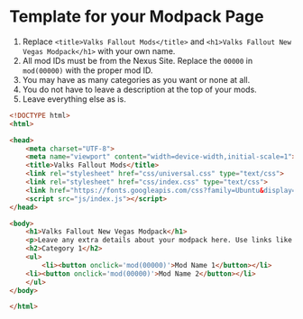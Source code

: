 # Template for your Modpack Page

1. Replace `<title>Valks Fallout Mods</title>` and `<h1>Valks Fallout New Vegas Modpack</h1>` with your own name.
2. All mod IDs must be from the Nexus Site. Replace the `00000` in `mod(00000)` with the proper mod ID.
3. You may have as many categories as you want or none at all.
4. You do not have to leave a description at the top of your mods.
5. Leave everything else as is.

```html
<!DOCTYPE html>
<html>

<head>
	<meta charset="UTF-8">
	<meta name="viewport" content="width=device-width,initial-scale=1">
	<title>Valks Fallout Mods</title>
	<link rel="stylesheet" href="css/universal.css" type="text/css">
	<link rel="stylesheet" href="css/index.css" type="text/css">
	<link href="https://fonts.googleapis.com/css?family=Ubuntu&display=swap" rel="stylesheet">
	<script src="js/index.js"></script>
</head>

<body>
	<h1>Valks Fallout New Vegas Modpack</h1>
	<p>Leave any extra details about your modpack here. Use links like <a href="https://www.duckduckgo.com/" target="_blank">this</a>.</p>
	<h2>Category 1</h2>
	<ul>
		<li><button onclick='mod(00000)'>Mod Name 1</button></li>
    <li><button onclick='mod(00000)'>Mod Name 2</button></li>
	</ul>
</body>

</html>
```
